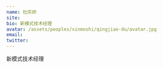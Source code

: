 ```yaml
---
name: 杜庆娇
site:
bio: 新模式技术经理
avatar: /assets/peoples/xinmoshi/qingjiao-du/avatar.jpg
email: 
twitter: 
---
```

新模式技术经理
